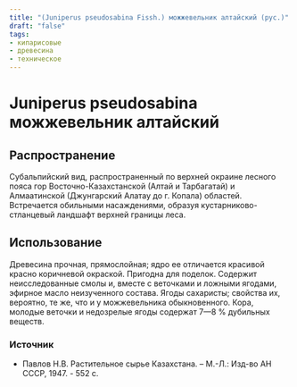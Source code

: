 ```yaml
---
title: "(Juniperus pseudosabina Fissh.) можжевельник алтайский (рус.)"
draft: "false"
tags:
- кипарисовые
- древесина
- техническое
--- 
```

# Juniperus pseudosabina можжевельник алтайский
## Распространение
Субальпийский вид, распространенный по верхней окраине лесного пояса гор Восточно-Казахстанской (Алтай и Тарбагатай) и Алмаатинской (Джунгарский Алатау до г. Копала) областей. Встречается обильными насаждениями, образуя кустарниково-стланцевый ландшафт верхней границы леса. 
## Использование
Древесина прочная, прямослойная; ядро ее отличается красивой красно коричневой окраской. Пригодна для поделок. Содержит неисследованные смолы и, вместе с веточками и ложными ягодами, эфирное масло неизученного состава. Ягоды сахаристы; свойства их, вероятно, те же, что и у можжевельника обыкновенного. Кора, молодые веточки и недозрелые ягоды содержат 7—8 % дубильных веществ.

### Источник
* Павлов Н.В. Растительное сырье Казахстана. – М.-Л.: Изд-во АН СССР, 1947. - 552 с.